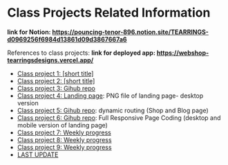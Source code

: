 # Class Projects Related Information
**link for Notion: https://pouncing-tenor-896.notion.site/TEARRINGS-d0969256f6984d13861d09d3867667a6**

References to class projects:
**link for deployed app: https://webshop-tearringsdesigns.vercel.app/**

- [Class project 1: [short title]](/class-projects/class-project-1/)
- [Class project 2: [short title]](/class-projects/class-project-2/)
- [Class project 3: Gihub repo](/semester-project/)
- [Class project 4: Landing page](/class-projects/class-project-4/): PNG file of landing page- desktop version
- [Class project 5: Gihub repo](/semester-project/): dynamic routing (Shop and Blog page)
- [Class project 6: Gihub repo](/class-projects/class-project-4/): Full Responsive Page Coding (desktop and mobile version of landing page)
- [Class project 7: Weekly progress](/class-projects/class-project-7/)
- [Class project 8: Weekly progress](/class-projects/class-project-8/)
- [Class project 9: Weekly progress](/class-projects/class-project-9/)
- [LAST UPDATE](/class-projects/class-project-10/)
